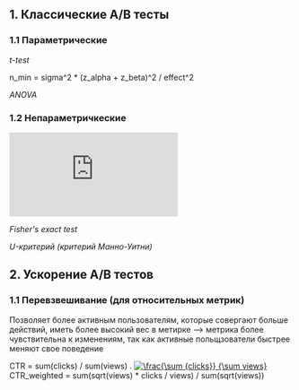 ## 1. Классические А/В тесты
### 1.1 Параметрические

*t-test*

n_min = sigma^2 * (z_alpha + z_beta)^2 / effect^2

*ANOVA*

### 1.2 Непараметричкеские 

*![Хи-квадрат](http://latex.codecogs.com/svg.latex?%5Cchi%5E2)*

*Fisher's exact test*

*U-критерий (критерий Манно-Уитни)*

## 2. Ускорение А/В тестов
### 1.1 Перевзвешивание (для относительных метрик)
Позволяет более активным пользователям, которые совергают больше действий, иметь более высокий вес в метирке --> метрика более чувствительна к изменениям, так как активные польщзователи быстрее меняют свое поведение

CTR = sum(clicks) / sum(views) . 
<a href="https://www.codecogs.com/eqnedit.php?latex=\frac{\sum&space;{clicks}}&space;{\sum&space;views}" target="_blank"><img src="https://latex.codecogs.com/gif.latex?\frac{\sum&space;{clicks}}&space;{\sum&space;views}" title="\frac{\sum {clicks}} {\sum views}" /></a>
CTR_weighted = sum(sqrt(views) * clicks / views) / sum(sqrt(views))

####
